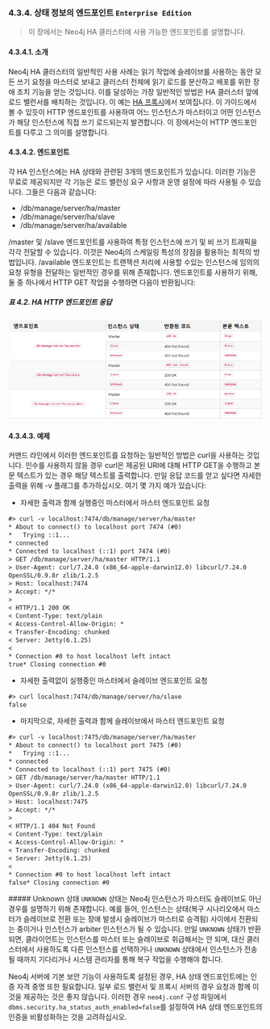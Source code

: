 ### 4.3.4. 상태 정보의 엔드포인트 `Enterprise Edition`
> 이 장에서는 Neo4j HA 클러스터에 사용 가능한 엔드포인트를 설명합니다.

#### 4.3.4.1. 소개
Neo4j HA 클러스터의 일반적인 사용 사례는 읽기 작업에 슬레이브를 사용하는 동안 모든 쓰기 요청을 마스터로 보내고 클러스터 전체에 읽기 로드를 분산하고 배포를 위한 장애 조치 기능을 얻는 것입니다. 이를 달성하는 가장 일반적인 방법은 HA 클러스터 앞에 로드 밸런서를 배치하는 것입니다. 이 예는 [HA 프록시](./haproxy-for-load-balancing.md)에서 보여집니다. 이 가이드에서 볼 수 있듯이 HTTP 엔드포인트를 사용하여 어느 인스턴스가 마스터이고 어떤 인스턴스가 해당 인스턴스에 직접 쓰기 로드되는지 발견합니다. 이 장에서는이 HTTP 엔드포인트를 다루고 그 의미를 설명합니다.

#### 4.3.4.2. 엔드포인트
각 HA 인스턴스에는 HA 상태와 관련된 3개의 엔드포인트가 있습니다. 이러한 기능은 무료로 제공되지만 각 기능은 로드 밸런싱 요구 사항과 운영 설정에 따라 사용될 수 있습니다. 그들은 다음과 같습니다:
* /db/manage/server/ha/master
* /db/manage/server/ha/slave
* /db/manage/server/ha/available

/master 및 /slave 엔드포인트를 사용하여 특정 인스턴스에 쓰기 및 비 쓰기 트래픽을 각각 전달할 수 있습니다. 이것은 Neo4j의 스케일링 특성의 장점을 활용하는 최적의 방법입니다. /available 엔드포인트는 트랜잭션 처리에 사용할 수있는 인스턴스에 임의의 요청 유형을 전달하는 일반적인 경우를 위해 존재합니다.
엔드포인트를 사용하기 위해, 둘 중 하나에서 HTTP GET 작업을 수행하면 다음이 반환됩니다:

##### 표 4.2. HA HTTP 엔드포인트 응답
![HA HTTP endpoint responses](./HA-HTTP-endpoint-responses.png)

#### 4.3.4.3. 예제
커맨드 라인에서 이러한 엔드포인트를 요청하는 일반적인 방법은 curl을 사용하는 것입니다. 인수를 사용하지 않을 경우 curl은 제공된 URI에 대해 HTTP GET을 수행하고 본문 텍스트가 있는 경우 해당 텍스트를 출력합니다. 만일 응답 코드를 얻고 싶다면 자세한 출력을 위해 -v 플래그를 추가하십시오. 여기 몇 가지 예가 있습니다:
* 자세한 출력과 함께 실행중인 마스터에서 마스터 엔드포인트 요청
```
#> curl -v localhost:7474/db/manage/server/ha/master
* About to connect() to localhost port 7474 (#0)
*   Trying ::1...
* connected
* Connected to localhost (::1) port 7474 (#0)
> GET /db/manage/server/ha/master HTTP/1.1
> User-Agent: curl/7.24.0 (x86_64-apple-darwin12.0) libcurl/7.24.0 OpenSSL/0.9.8r zlib/1.2.5
> Host: localhost:7474
> Accept: */*
>
< HTTP/1.1 200 OK
< Content-Type: text/plain
< Access-Control-Allow-Origin: *
< Transfer-Encoding: chunked
< Server: Jetty(6.1.25)
<
* Connection #0 to host localhost left intact
true* Closing connection #0
```

* 자세한 출력없이 실행중인 마스터에서 슬레이브 엔드포인트 요청
```
#> curl localhost:7474/db/manage/server/ha/slave
false
```

* 마지막으로, 자세한 출력과 함께 슬레이브에서 마스터 엔드포인트 요청
```
#> curl -v localhost:7475/db/manage/server/ha/master
* About to connect() to localhost port 7475 (#0)
*   Trying ::1...
* connected
* Connected to localhost (::1) port 7475 (#0)
> GET /db/manage/server/ha/master HTTP/1.1
> User-Agent: curl/7.24.0 (x86_64-apple-darwin12.0) libcurl/7.24.0 OpenSSL/0.9.8r zlib/1.2.5
> Host: localhost:7475
> Accept: */*
>
< HTTP/1.1 404 Not Found
< Content-Type: text/plain
< Access-Control-Allow-Origin: *
< Transfer-Encoding: chunked
< Server: Jetty(6.1.25)
<
* Connection #0 to host localhost left intact
false* Closing connection #0
```

<span class="glyphicon glyphicon-info-sign" aria-hidden="true"> </span> ##### Unknown 상태
`UNKNOWN` 상태는 Neo4j 인스턴스가 마스터도 슬레이브도 아닌 경우를 설명하기 위해 존재합니다. 예를 들어, 인스턴스는 상태(복구 시나리오에서 마스터가 슬레이브로 전환 또는 장애 발생시 슬레이브가 마스터로 승격됨) 사이에서 전환되는 중이거나 인스턴스가 arbiter 인스턴스가 될 수 있습니다. 만일 `UNKNOWN` 상태가 반환되면, 클라이언트는 인스턴스를 마스터 또는 슬레이브로 취급해서는 안 되며, 대신 클러스터에서 사용하도록 다른 인스턴스를 선택하거나 `UNKNOWN` 상태에서 인스턴스가 전송 될 때까지 기다리거나 시스템 관리자를 통해 복구 작업을 수행해야 합니다.

Neo4j 서버에 기본 보안 기능이 사용하도록 설정된 경우, HA 상태 엔드포인트에는 인증 자격 중명 또한 필요합니다. 일부 로드 밸런서 및 프록시 서버의 경우 요청과 함께 이것을 제공하는 것은 좋지 않습니다. 이러한 경우 `neo4j.conf` 구성 파일에서 `dbms.security.ha_status_auth_enabled=false`를 설정하여 HA 상태 엔드포인트의 인증을 비활성화하는 것을 고려하십시오.
